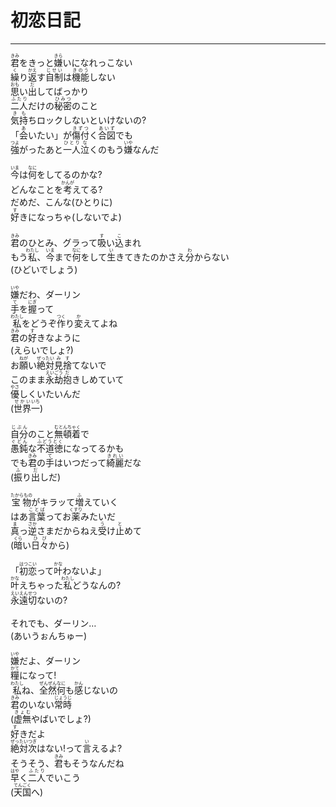 # 初恋日記
---
<lyric>
<ruby>君<rt>きみ</rt></ruby>をきっと<ruby>嫌<rt>きら</rt></ruby>いになれっこない<br/>
<ruby>繰<rt>く</rt></ruby>り<ruby>返<rt>かえ</rt></ruby>す<ruby>自制<rt>じせい</rt></ruby>は<ruby>機能<rt>きのう</rt></ruby>しない<br/>
<ruby>思<rt>おも</rt></ruby>い<ruby>出<rt>だ</rt></ruby>してばっかり<br/>
<ruby>二人<rt>ふたり</rt></ruby>だけの<ruby>秘密<rt>ひみつ</rt></ruby>のこと<br/>
<ruby>気持<rt>きも</rt></ruby>ちロックしないといけないの?<br/>
「<ruby>会<rt>あ</rt></ruby>いたい」が<ruby>傷付<rt>きずつ</rt></ruby>く<ruby>合図<rt>あいず</rt></ruby>でも<br/>
<ruby>強<rt>つよ</rt></ruby>がったあと<ruby>一人<rt>ひとり</rt></ruby><ruby>泣<rt>な</rt></ruby>くのもう<ruby>嫌<rt>いや</rt></ruby>なんだ<br/>
<br/>
<ruby>今<rt>いま</rt></ruby>は<ruby>何<rt>なに</rt></ruby>をしてるのかな?<br/>
どんなことを<ruby>考<rt>かんが</rt></ruby>えてる?<br/>
だめだ、こんな(ひとりに)<br/>
<ruby>好<rt>す</rt></ruby>きになっちゃ(しないでよ)<br/>
<br/>
<ruby>君<rt>きみ</rt></ruby>のひとみ、グラって<ruby>吸<rt>す</rt></ruby>い<ruby>込<rt>こ</rt></ruby>まれ<br/>
もう<ruby>私<rt>わたし</rt></ruby>、<ruby>今<rt>いま</rt></ruby>まで<ruby>何<rt>なに</rt></ruby>をして<ruby>生<rt>い</rt></ruby>きてきたのかさえ<ruby>分<rt>わ</rt></ruby>からない<br/>
(ひどいでしょう)<br/>
<br/>
<ruby>嫌<rt>いや</rt></ruby>だわ、ダーリン<br/>
<ruby>手<rt>て</rt></ruby>を<ruby>握<rt>にぎ</rt></ruby>って<br/>
<ruby>私<rt>わたし</rt></ruby>をどうぞ<ruby>作<rt>つく</rt></ruby>り<ruby>変<rt>か</rt></ruby>えてよね<br/>
<ruby>君<rt>きみ</rt></ruby>の<ruby>好<rt>す</rt></ruby>きなように<br/>
(えらいでしょ?)<br/>
お<ruby>願<rt>ねが</rt></ruby>い<ruby>絶対<rt>ぜったい</rt></ruby><ruby>見<rt>み</rt></ruby><ruby>捨<rt>す</rt></ruby>てないで<br/>
このまま<ruby>永劫<rt>えいごう</rt></ruby><ruby>抱<rt>だ</rt></ruby>きしめていて<br/>
<ruby>優<rt>やさ</rt></ruby>しくいたいんだ<br/>
(<ruby>世界<rt>せかい</rt></ruby><ruby>一<rt>いち</rt></ruby>)<br/>
<br/>
<ruby>自分<rt>じぶん</rt></ruby>のこと<ruby>無頓着<rt>むとんちゃく</rt></ruby>で<br/>
<ruby>愚鈍<rt>ぐどん</rt></ruby>な<ruby>不道徳<rt>ふどうとく</rt></ruby>になってるかも<br/>
でも<ruby>君<rt>きみ</rt></ruby>の<ruby>手<rt>て</rt></ruby>はいつだって<ruby>綺麗<rt>きれい</rt></ruby>だな<br/>
(<ruby>振<rt>ふ</rt></ruby>り<ruby>出<rt>だ</rt></ruby>しだ)<br/>
<br/>
<ruby>宝物<rt>たからもの</rt></ruby>がキラッて<ruby>増<rt>ふ</rt></ruby>えていく<br/>
はあ<ruby>言葉<rt>ことば</rt></ruby>ってお<ruby>薬<rt>くすり</rt></ruby>みたいだ<br/>
<ruby>真<rt>ま</rt></ruby>っ<ruby>逆<rt>さか</rt></ruby>さまだからねえ<ruby>受<rt>う</rt></ruby>け<ruby>止<rt>と</rt></ruby>めて<br/>
(<ruby>暗<rt>くら</rt></ruby>い<ruby>日々<rt>ひび</rt></ruby>から)<br/>
<br/>
「<ruby>初恋<rt>はつこい</rt></ruby>って<ruby>叶<rt>かな</rt></ruby>わないよ」<br/>
<ruby>叶<rt>かな</rt></ruby>えちゃった<ruby>私<rt>わたし</rt></ruby>どうなんの?<br/>
<ruby>永遠<rt>えいえん</rt></ruby><ruby>切<rt>せつ</rt></ruby>ないの?<br/>
<br/>
それでも、ダーリン…<br/>
(あいうぉんちゅー)<br/>
<br/>
<ruby>嫌<rt>いや</rt></ruby>だよ、ダーリン<br/>
<ruby>糧<rt>かて</rt></ruby>になって!<br/>
<ruby>私<rt>わたし</rt></ruby>ね、<ruby>全然<rt>ぜんぜん</rt></ruby><ruby>何<rt>なに</rt></ruby>も<ruby>感<rt>かん</rt></ruby>じないの<br/>
<ruby>君<rt>きみ</rt></ruby>のいない<ruby>常時<rt>じょうじ</rt></ruby><br/>
(<ruby>虚無<rt>きょむ</rt></ruby>やばいでしょ?)<br/>
<ruby>好<rt>す</rt></ruby>きだよ<br/>
<ruby>絶対<rt>ぜったい</rt></ruby><ruby>次<rt>つぎ</rt></ruby>はない!って<ruby>言<rt>い</rt></ruby>えるよ?<br/>
そうそう、<ruby>君<rt>きみ</rt></ruby>もそうなんだね<br/>
<ruby>早<rt>はや</rt></ruby>く<ruby>二人<rt>ふたり</rt></ruby>でいこう<br/>
(<ruby>天国<rt>てんごく</rt></ruby>へ)<br/>
</lyric>
